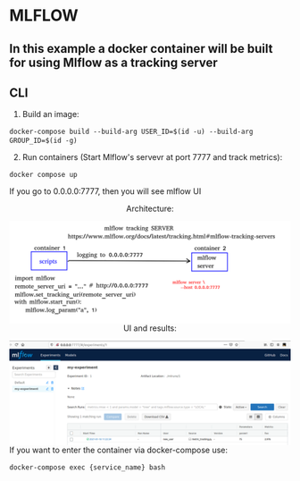 # MLFLOW
## In this example a docker container will be built for using Mlflow as a tracking server
## CLI

1) Build an image:  
```
docker-compose build --build-arg USER_ID=$(id -u) --build-arg GROUP_ID=$(id -g)
```
2) Run containers (Start Mlflow's servevr at port 7777 and track metrics):  
```
docker compose up
```

If you go to 0.0.0.0:7777, then you will see mlflow UI
<p style="text-align:center;">Architecture:</p>
<img src="img/scheme.png"
     alt="Markdown Monster icon"
     style="float: left; margin-right: 10px;" />
<p style="text-align:center;">UI and results:</p>
<img src="img/mlflow_ui.png"
     alt="Markdown Monster icon"
     style="float: left; margin-right: 10px;" />


If you want to enter the container via docker-compose use:
```
docker-compose exec {service_name} bash
```
